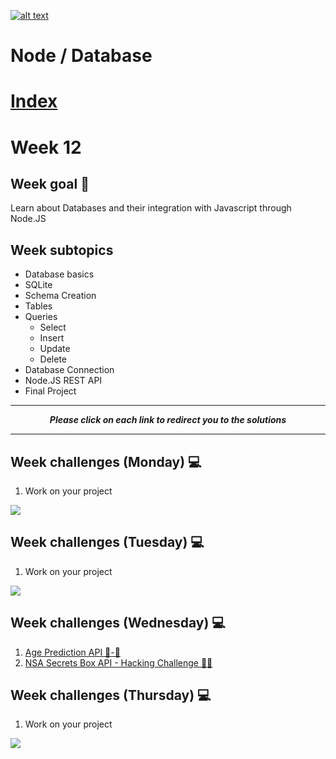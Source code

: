 <a href="https://www.core-code.io/">

![alt text](https://uploads-ssl.webflow.com/5eb2f56932c3562feab232e3/5f73550d00249e7e96c9f3de_Logo.png "corecodeio")

</a>

# Node / Database

# [Index](/README.md)

# Week 12

## Week goal 🏁

<p>Learn about Databases and their integration with Javascript through Node.JS</p>

## Week subtopics

- Database basics
- SQLite
- Schema Creation
- Tables
- Queries
  - Select
  - Insert
  - Update
  - Delete
- Database Connection
- Node.JS REST API
- Final Project

***

<p style="text-align: center"><i><strong>Please click on each link to redirect you to the solutions</strong></i></p>

***
## Week challenges (Monday) 💻

1. Work on your project

<img src ="https://media2.giphy.com/media/xTiTnG7GYgnEejzOdW/giphy.gif?cid=ecf05e470r60r97d054sna5dxfa70kme3my9glxxpjzmzchc&rid=giphy.gif&ct=g"/>

## Week challenges (Tuesday) 💻

1. Work on your project

<img src="https://media3.giphy.com/media/J9YS4GIQcjzzkrIKkM/giphy.gif?cid=ecf05e477brbxl55k6m4zakdt4818yv5s18g9v2mo5pty0ow&rid=giphy.gif&ct=g" />

## Week challenges (Wednesday) 💻

1. [Age Prediction API 👶-👴](./../exercise-md/Age-Prediction-API.md)
2. [NSA Secrets Box API - Hacking Challenge 👨‍💻](../exercise-md/secrets-box.md)

## Week challenges (Thursday) 💻

1. Work on your project

<img src="https://media4.giphy.com/media/UTkWBBmaghvM6ahetB/giphy.gif?cid=ecf05e47yi1ueegba0mh5jqkbf452d9da9wuoyc0krarbdjn&rid=giphy.gif&ct=g"/>